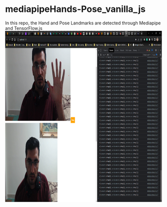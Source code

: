 # mediapipeHands-Pose_vanilla_js
In this repo, the Hand and Pose Landmarks are detected through Mediapipe and TensorFlow.js
<img height="550" src="./Demo.png" title="App demo" width="1000"/>
